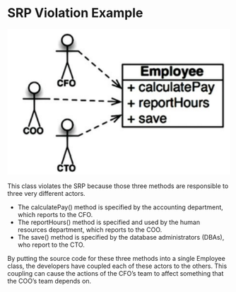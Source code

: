 #   SRP Violation Example

![figure10](/images/figure10.png)

This class violates the SRP because those three methods are responsible to three very different actors.

*   The calculatePay() method is specified by the accounting department, which reports to the CFO.
*   The reportHours() method is specified and used by the human resources department, which reports to the COO.
*   The save() method is specified by the database administrators (DBAs), who report to the CTO.

By putting the source code for these three methods into a single Employee class, the developers have coupled each of these actors to the others. This coupling can cause the actions of the CFO’s team to affect something that the COO’s team depends on.


